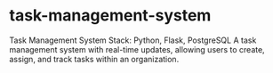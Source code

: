 # task-management-system
Task Management System Stack: Python, Flask, PostgreSQL  A task management system with real-time updates, allowing users to create, assign, and track tasks within an organization.
